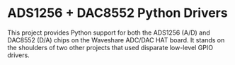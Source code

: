# ADS1256 + DAC8552 Python Drivers

This project provides Python support for both the ADS1256 (A/D) and DAC8552 (D/A) chips on the Waveshare
ADC/DAC HAT board. It stands on the shoulders of two other projects that used disparate low-level
GPIO drivers.
